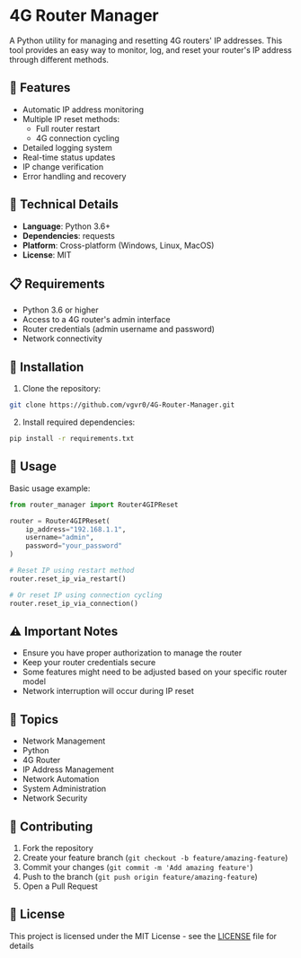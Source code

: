 # 4G Router Manager

A Python utility for managing and resetting 4G routers' IP addresses. This tool provides an easy way to monitor, log, and reset your router's IP address through different methods.

## 🌟 Features

- Automatic IP address monitoring
- Multiple IP reset methods:
  - Full router restart
  - 4G connection cycling
- Detailed logging system
- Real-time status updates
- IP change verification
- Error handling and recovery

## 🔧 Technical Details

- **Language**: Python 3.6+
- **Dependencies**: requests
- **Platform**: Cross-platform (Windows, Linux, MacOS)
- **License**: MIT

## 📋 Requirements

- Python 3.6 or higher
- Access to a 4G router's admin interface
- Router credentials (admin username and password)
- Network connectivity

## 🚀 Installation

1. Clone the repository:
```bash
git clone https://github.com/vgvr0/4G-Router-Manager.git
```

2. Install required dependencies:
```bash
pip install -r requirements.txt
```

## 📖 Usage

Basic usage example:
```python
from router_manager import Router4GIPReset

router = Router4GIPReset(
    ip_address="192.168.1.1",
    username="admin",
    password="your_password"
)

# Reset IP using restart method
router.reset_ip_via_restart()

# Or reset IP using connection cycling
router.reset_ip_via_connection()
```

## ⚠️ Important Notes

- Ensure you have proper authorization to manage the router
- Keep your router credentials secure
- Some features might need to be adjusted based on your specific router model
- Network interruption will occur during IP reset

## 📝 Topics

- Network Management
- Python
- 4G Router
- IP Address Management
- Network Automation
- System Administration
- Network Security

## 🤝 Contributing

1. Fork the repository
2. Create your feature branch (`git checkout -b feature/amazing-feature`)
3. Commit your changes (`git commit -m 'Add amazing feature'`)
4. Push to the branch (`git push origin feature/amazing-feature`)
5. Open a Pull Request

## 📄 License

This project is licensed under the MIT License - see the [LICENSE](LICENSE) file for details
